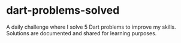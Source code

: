 # dart-problems-solved
A daily challenge where I solve 5 Dart problems to improve my skills. Solutions are documented and shared for learning purposes.
